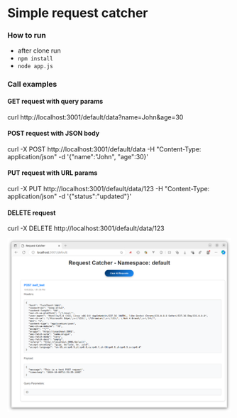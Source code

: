 # Simple request catcher

### How to run

* after clone run
* `npm install`
* `node app.js`

### Call examples

#### GET request with query params

curl http://localhost:3001/default/data?name=John&age=30

#### POST request with JSON body

curl -X POST http://localhost:3001/default/data -H "Content-Type: application/json" -d '{"name":"John", "age":30}'

#### PUT request with URL params

curl -X PUT http://localhost:3001/default/data/123 -H "Content-Type: application/json" -d '{"status":"updated"}'

#### DELETE request

curl -X DELETE http://localhost:3001/default/data/123


![image](doc/image1.png)
